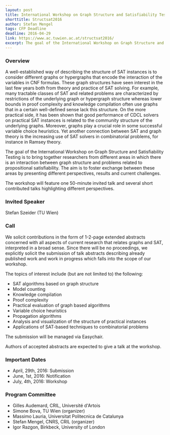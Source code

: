 ```yaml
---
layout: post
title: International Workshop on Graph Structure and Satisfiability Testing 
shorttitle: Structsat2016
author: Stefan Mengel
tags: CFP Deadline
deadline: 2016-04-29
link: https://www.ac.tuwien.ac.at/structsat2016/
excerpt: The goal of the International Workshop on Graph Structure and Satisfiability Testing is to bring together researchers from different areas in which there is an interaction between graph structure and problems related to propositional satisfiability. The aim is to foster exchange between these areas by presenting different perspectives, results and current challenges.
---
```

### Overview

A well-established way of describing the structure of SAT instances is to consider different graphs or hypergraphs that encode the interaction of the variables in CNF formulas. These graph structures have seen interest in the last few years both from theory and practice of SAT solving. For example, many tractable classes of SAT and related problems are characterized by restrictions of the underlying graph or hypergraph structure whereas lower bounds in proof complexity and knowledge compilation often use graphs that in a certain well-defined sense lack this structure. On the more practical side, it has been shown that good performance of CDCL solvers on practical SAT instances is related to the community structure of the underlying graphs. Moreover, graphs play a crucial role in some successful variable choice heuristics. Yet another connection between SAT and graph theory is the increasing use of SAT solvers in combinatorial problems, for instance in Ramsey theory.

The goal of the International Workshop on Graph Structure and Satisfiability Testing is to bring together researchers from different areas in which there is an interaction between graph structure and problems related to propositional satisfiability. The aim is to foster exchange between these areas by presenting different perspectives, results and current challenges.

The workshop will feature one 50-minute invited talk and several short contributed talks highlighting different perspectives.

### Invited Speaker

Stefan Szeider (TU Wien)

### Call

We solicit contributions in the form of 1-2-page extended abstracts concerned with all aspects of current research that relates graphs and SAT, interpreted in a broad sense. Since there will be no proceedings, we explicitly solicit the submission of talk abstracts describing already published work and work in progress which falls into the scope of our workshop.

The topics of interest include (but are not limited to) the following:

+ SAT algorithms based on graph structure
+ Model counting
+ Knowledge compilation
+ Proof complexity
+ Practical evaluation of graph based algorithms
+ Variable choice heuristics
+ Propagation algorithms
+ Analysis and visualization of the structure of practical instances
+ Applications of SAT-based techniques to combinatorial problems

The submission will be managed via Easychair.

Authors of accepted abstracts are expected to give a talk at the workshop.

### Important Dates

+ April, 29th, 2016: Submission
+ June, 1st, 2016: Notification
+ July, 4th, 2016: Workshop

### Program Committee

+ Gilles Audemard, CRIL, Université d'Artois
+ Simone Bova, TU Wien (organizer)
+ Massimo Lauria, Universitat Politecnica de Catalunya
+ Stefan Mengel, CNRS, CRIL (organizer)
+ Igor Razgon, Birkbeck, University of London

